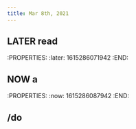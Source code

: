 ```yaml
---
title: Mar 8th, 2021
---
```


## LATER  read
:PROPERTIES:
:later: 1615286071942
:END:
## NOW  a
:PROPERTIES:
:now: 1615286087942
:END:
##
## /do
